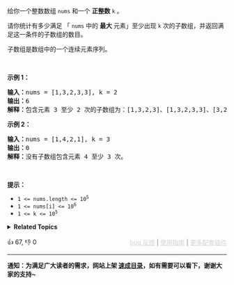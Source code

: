 <p>给你一个整数数组 <code>nums</code> 和一个 <strong>正整数</strong> <code>k</code> 。</p>

<p>请你统计有多少满足 「&nbsp;<code>nums</code> 中的 <strong>最大</strong> 元素」至少出现 <code>k</code> 次的子数组，并返回满足这一条件的子数组的数目。</p>

<p>子数组是数组中的一个连续元素序列。</p>

<p>&nbsp;</p>

<p><strong class="example">示例 1：</strong></p>

<pre>
<strong>输入：</strong>nums = [1,3,2,3,3], k = 2
<strong>输出：</strong>6
<strong>解释：</strong>包含元素 3 至少 2 次的子数组为：[1,3,2,3]、[1,3,2,3,3]、[3,2,3]、[3,2,3,3]、[2,3,3] 和 [3,3] 。
</pre>

<p><strong class="example">示例 2：</strong></p>

<pre>
<strong>输入：</strong>nums = [1,4,2,1], k = 3
<strong>输出：</strong>0
<strong>解释：</strong>没有子数组包含元素 4 至少 3 次。
</pre>

<p>&nbsp;</p>

<p><strong>提示：</strong></p>

<ul> 
 <li><code>1 &lt;= nums.length &lt;= 10<sup>5</sup></code></li> 
 <li><code>1 &lt;= nums[i] &lt;= 10<sup>6</sup></code></li> 
 <li><code>1 &lt;= k &lt;= 10<sup>5</sup></code></li> 
</ul>

<details><summary><strong>Related Topics</strong></summary>数组 | 滑动窗口</details><br>

<div>👍 67, 👎 0<span style='float: right;'><span style='color: gray;'><a href='https://github.com/labuladong/fucking-algorithm/issues' target='_blank' style='color: lightgray;text-decoration: underline;'>bug 反馈</a> | <a href='https://labuladong.online/algo/fname.html?fname=jb插件简介' target='_blank' style='color: lightgray;text-decoration: underline;'>使用指南</a> | <a href='https://labuladong.online/algo/' target='_blank' style='color: lightgray;text-decoration: underline;'>更多配套插件</a></span></span></div>

<div id="labuladong"><hr>

**通知：为满足广大读者的需求，网站上架 [速成目录](https://labuladong.online/algo/intro/quick-learning-plan/)，如有需要可以看下，谢谢大家的支持~**

</div>

